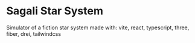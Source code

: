 # Sagali Star System
Simulator of a fiction star system
made with: vite, react, typescript, three, fiber, drei, tailwindcss

